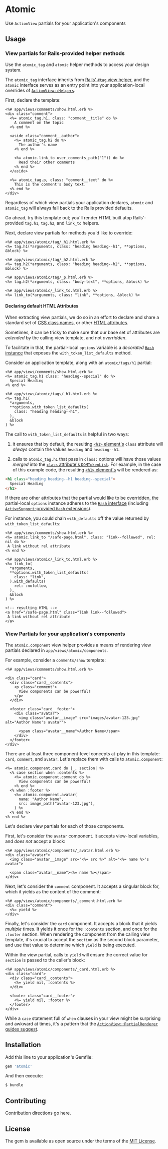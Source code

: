 # Atomic

Use `ActionView` partials for your application's components

## Usage

### View partials for Rails-provided helper methods

Use the `atomic_tag` and `atomic` helper methods to access your design system.

The `atomic_tag` interface inherits from [Rails' `#tag` view helper][tag], and
the `atomic` interface serves as an entry point into your application-local
overrides of [`ActionView::Helpers`][helpers].

First, declare the template:

```html+erb
<%# app/views/comments/show.html.erb %>
<div class="comment">
  <%= atomic_tag.h1, class: "comment__title" do %>
    A comment on the topic
  <% end %>

  <aside class="comment__author">
    <%= atomic_tag.h2 do %>
      The author's name
    <% end %>

    <%= atomic.link_to user_comments_path("1")) do %>
      Read their other comments
    <% end %>
  </aside>

  <%= atomic_tag.p, class: "comment__text" do %>
    This is the comment's body text.
  <% end %>
</div>
```

Regardless of which view partials your application declares, `atomic` and
`atomic_tag` will always fall back to the Rails provided defaults.

Go ahead, try this template out; you'll render HTML built atop Rails'-provided
`tag.h1`, `tag.h2`, and `link_to` helpers.

Next, declare view partials for methods you'd like to override:

```html+erb
<%# app/views/atomic/tag/_h1.html.erb %>
<%= tag.h1(*arguments, class: "heading heading--h1", **options, &block) %>

<%# app/views/atomic/tag/_h2.html.erb %>
<%= tag.h2(*arguments, class: "heading heading--h2", **options, &block) %>

<%# app/views/atomic/tag/_p.html.erb %>
<%= tag.h2(*arguments, class: "body-text", **options, &block) %>

<%# app/views/atomic/_link_to.html.erb %>
<%= link_to(*arguments, class: "link", **options, &block) %>
```

[tag]: https://api.rubyonrails.org/classes/ActionView/Helpers/TagHelper.html#method-i-tag
[helpers]: https://api.rubyonrails.org/classes/ActionView/Helpers.html

#### Declaring default HTML Attributes

When extracting view partials, we do so in an effort to declare and share a
standard set of [CSS class names][mdn-class], or other [HTML
attributes][mdn-attributes].

Sometimes, it can be tricky to make sure that our base set of attributes are
_extended_ by the calling view template, and not _overridden_.

To facilitate in that, the partial-local `options` variable is a _decorated_
[`Hash` instance][ruby-hash] that exposes the `with_token_list_defaults` method.

Consider an application template, along with an `atomic/tags/h1` partial:

```html+erb
<%# app/views/comments/show.html.erb %>
<%= atomic_tag.h1 class: "heading--special" do %>
  Special Heading
<% end %>

<%# app/views/atomic/tags/_h1.html.erb %>
<%= tag.h1(
  *arguments,
  **options.with_token_list_defaults(
    class: "heading heading--h1",
  ),
  &block
) %>
```

The call to `with_token_list_defaults` is helpful in two ways:

1. it ensures that by default, the resulting [`<h1>` element's][mdn-h1]  `class`
   attribute will _always_ contain the values `heading` and `heading--h1`.

2. calls to `atomic_tag.h1` that pass in `class:` options will have those values
   _merged_ into the [`class` attribute's `DOMTokenList`][DOMTokenList]. For
   example, in the case of this example code, the resulting [`<h1>`
   element's][mdn-h1] will be rendered as:

  ```html
  <h1 class="heading heading--h1 heading--special">
    Special Heading
  </h1>
  ```

If there are other attributes that the partial would like to be overridden, the
partial-local `options` instance adheres to the [`Hash` interface][ruby-hash]
(including [`ActiveSupport`-provided `Hash` extensions][hash-extensions]).

For instance, you could chain `with_defaults` off the value returned by
`with_token_list_defaults`:

```html+erb
<%# app/views/comments/show.html.erb %>
<%= atomic.link_to "/safe-page.html", class: "link--followed", rel: nil do %>
 A link without rel attribute
<% end %>

<%# app/views/atomic/_link_to.html.erb %>
<%= link_to(
  *arguments,
  **options.with_token_list_defaults(
    class: "link",
  ).with_defaults(
    rel: :nofollow,
  ),
  &block
) %>

<!-- resulting HTML -->
<a href="/safe-page.html" class="link link--followed">
 A link without rel attribute
</a>
```

[mdn-class]: https://developer.mozilla.org/en-US/docs/Web/HTML/Global_attributes/class
[mdn-attributes]: https://developer.mozilla.org/en-US/docs/Web/HTML/Attributes
[ruby-hash]: https://ruby-doc.org/core-2.7.1/Hash.html
[mdn-h1]: https://developer.mozilla.org/en-US/docs/Web/HTML/Element/Heading_Elements
[DOMTokenList]: https://developer.mozilla.org/en-US/docs/Web/API/DOMTokenList
[hash-extensions]: https://guides.rubyonrails.org/active_support_core_extensions.html#extensions-to-hash
[with_defaults]: https://api.rubyonrails.org/classes/Hash.html#method-i-with_defaults

### View Partials for your application's components

The `atomic.component` view helper provides a means of rendering view partials
declared in `app/views/atomic/components`.

For example, consider a `comments/show` template:

```html+erb
<%# app/views/comments/show.html.erb %>

<div class="card">
  <div class="card__contents">
    <p class="comment">
      View components can be powerful!
    </p>
  </div>

  <footer class="card__footer">
    <div class="avatar">
      <img class="avatar__image" src="images/avatar-123.jpg" alt="Author Name's avatar">

      <span class="avatar__name">Author Name</span>
    </div>
  </footer>
</div>
```

There are at least three component-level concepts at-play in this template:
`card`, `comment`, and `avatar`. Let's replace them with calls to `atomic.component`:

```html+erb
<%= atomic.component.card do |_, section| %>
  <% case section when :contents %>
    <%= atomic.component.comment do %>
      View components can be powerful!
    <% end %>
  <% when :footer %>
    <%= atomic.component.avatar(
      name: "Author Name",
      src: image_path("avatar-123.jpg"),
    ) %>
  <% end %>
<% end %>
```

Let's declare view partials for each of those components.

First, let's consider the `avatar` component. It accepts view-local variables,
and _does not_ accept a block:

```html+erb
<%# app/views/atomic/components/_avatar.html.erb %>
<div class="avatar">
  <img class="avatar__image" src="<%= src %>" alt="<%= name %>'s avatar">

  <span class="avatar__name"><%= name %></span>
</div>
```

Next, let's consider the `comment` component. It accepts a singular block for,
which it yields as the content of the comment:

```html+erb
<%# app/views/atomic/components/_comment.html.erb %>
<div class="comment">
  <%= yield %>
</div>
```

Finally, let's consider the `card` component. It accepts a block that it yields
_multiple_ times. It yields it once for the `:contents` section, and once for
the `:footer` section. When rendering the component from the calling view
template, it's crucial to accept the `section` as the second block parameter,
and use that value to determine which `yield` is being executed.

Within the view partial, calls to `yield` will ensure the correct value for
`section` is passed to the caller's block:

```html+erb
<%# app/views/atomic/components/_card.html.erb %>
<div class="card">
  <div class="card__contents">
    <%= yield nil, :contents %>
  </div>

  <footer class="card__footer">
    <%= yield nil, :footer %>
  </footer>
</div>
```

While a `case` statement full of `when` clauses in your view might be surprising
and awkward at times, it's a pattern that the [`ActionView::PartialRenderer`
guides suggest][PartialRenderer].

[PartialRenderer]: https://api.rubyonrails.org/v6.0/classes/ActionView/PartialRenderer.html#class-ActionView::PartialRenderer-label-Rendering+partials+with+layouts

## Installation
Add this line to your application's Gemfile:

```ruby
gem 'atomic'
```

And then execute:
```bash
$ bundle
```

## Contributing
Contribution directions go here.

## License
The gem is available as open source under the terms of the [MIT License](https://opensource.org/licenses/MIT).
